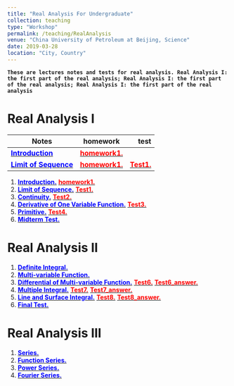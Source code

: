 ```yaml
---
title: "Real Analysis For Undergraduate"
collection: teaching
type: "Workshop"
permalink: /teaching/RealAnalysis
venue: "China University of Petroleum at Beijing, Science"
date: 2019-03-28
location: "City, Country"
---
```

**`These are lectures notes and tests for real analysis.
   Real Analysis I: the first part of the real analysis;
   Real Analysis I: the first part of the real analysis;
   Real Analysis I: the first part of the real analysis`**


Real Analysis I
======

| Notes   |      homework |  test |
|----------|:-------------:|------:|
| [<span style="color:blue">**Introduction**</span>](http://wuguoning.github.io/files/analysis/introduction.pdf) | [<span style="color:red">**homework1.**</span>](http://wuguoning.github.io/files/analysis/homework1.pdf)  |  |
| [<span style="color:blue">**Limit of Sequence**</span>](http://wuguoning.github.io/files/analysis/limits.pdf) | [<span style="color:red">**homework1.**</span>](http://wuguoning.github.io/files/analysis/homework2.pdf)  | [<span style="color:red">**Test1.**</span>](http://wuguoning.github.io/files/analysis/test1.pdf)  |

1. [<span style="color:blue">**Introduction.**</span>](http://wuguoning.github.io/files/analysis/introduction.pdf)
  [<span style="color:red">**homework1.**</span>](http://wuguoning.github.io/files/analysis/homework1.pdf)
2. [<span style="color:blue">**Limit of Sequence.**</span>](http://wuguoning.github.io/files/analysis/limits.pdf)
  [<span style="color:red">**Test1.**</span>](http://wuguoning.github.io/files/analysis/test1.pdf)
3. [<span style="color:blue">**Continuity.**</span>](http://wuguoning.github.io/files/analysis/continuity.pdf)
  [<span style="color:red">**Test2.**</span>](http://wuguoning.github.io/files/analysis/test2.pdf)
4. [<span style="color:blue">**Derivative of One Variable Function.**</span>](http://wuguoning.github.io/files/analysis/derivative.pdf)
  [<span style="color:red">**Test3.**</span>](http://wuguoning.github.io/files/analysis/test3.pdf)
5. [<span style="color:blue">**Primitive.**</span>](http://wuguoning.github.io/files/analysis/primitive.pdf)
  [<span style="color:red">**Test4.**</span>](http://wuguoning.github.io/files/analysis/test4.pdf)
6. [<span style="color:blue">**Midterm Test.**</span>](http://wuguoning.github.io/files/analysis/midtermtest18-19-1.pdf)

Real Analysis II
======
1. [<span style="color:blue">**Definite Integral.**</span>](http://wuguoning.github.io/files/analysis/integral.pdf)
2. [<span style="color:blue">**Multi-variable Function.**</span>](http://wuguoning.github.io/files/analysis/mul_var_fun.pdf)
3. [<span style="color:blue">**Differential of Multi-variable Function.**</span>](http://wuguoning.github.io/files/analysis/diff_multi_var.pdf)
  [<span style="color:red">**Test6.**</span>](http://wuguoning.github.io/files/analysis/test6.pdf)
  [<span style="color:red">**Test6_answer.**</span>](http://wuguoning.github.io/files/analysis/mulvar_diff_test_ans.pdf)
4. [<span style="color:blue">**Multiple Integral.**</span>](http://wuguoning.github.io/files/analysis/mul_int.pdf)
  [<span style="color:red">**Test7.**</span>](http://wuguoning.github.io/files/analysis/mul_int_test.pdf)
  [<span style="color:red">**Test7_answer.**</span>](http://wuguoning.github.io/files/analysis/mulvar_int_test_ans.pdf)
5. [<span style="color:blue">**Line and Surface Integral.**</span>](http://wuguoning.github.io/analysis/files/line_and_surface.pdf)
  [<span style="color:red">**Test8.**</span>](http://wuguoning.github.io/files/analysis/line_surface_int_test.pdf)
  [<span style="color:red">**Test8_answer.**</span>](http://wuguoning.github.io/files/analysis/lineSurface_test_ans.pdf)
6. [<span style="color:blue">**Final Test.**</span>](http://wuguoning.github.io/files/analysis/2018-2019-2-final-test-and-ans.pdf)


Real Analysis III
======
1. [<span style="color:blue">**Series.**</span>](http://wuguoning.github.io/files/analysis/series.pdf)
2. [<span style="color:blue">**Function Series.**</span>](http://wuguoning.github.io/files/analysis/function_series.pdf)
3. [<span style="color:blue">**Power Series.**</span>](http://wuguoning.github.io/files/analysis/powerSeries.pdf)
4. [<span style="color:blue">**Fourier Series.**</span>](http://wuguoning.github.io/files/analysis/fourierSeries.pdf)


